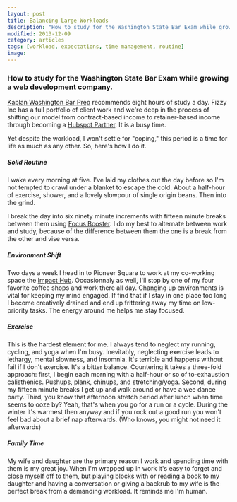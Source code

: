 ```yaml
---
layout: post
title: Balancing Large Workloads
description: "How to study for the Washington State Bar Exam while growing a web development company."
modified: 2013-12-09
category: articles
tags: [workload, expectations, time management, routine]
image:
---
```


### How to study for the Washington State Bar Exam while growing a web development company. ###

[Kaplan Washington Bar Prep](http://www.kaptest.com/Bar-Exam/Bar-Review-Courses/General-Bar-Review/complete-washington-bar-review-course.html) recommends eight hours of study a day. Fizzy Inc has a full portfolio of client work and we're deep in the process of shifting our model from contract-based income to retainer-based income through becoming a [Hubspot Partner](http://www.hubspot.com/partners). It is a busy time.

Yet despite the workload, I won't settle for "coping," this period is a time for life as much as any other. So, here's how I do it.

##### Solid Routine #####

I wake every morning at five. I've laid my clothes out the day before so I'm not tempted to crawl under a blanket to escape the cold. About a half-hour of exercise, shower, and a lovely slowpour of single origin beans. Then into the grind.

I break the day into six ninety minute increments with fifteen minute breaks between them using [Focus Booster](http://www.focusboosterapp.com/). I do my best to alternate between work and study, because of the difference between them the one is a break from the other and vise versa.

##### Environment Shift #####

Two days a week I head in to Pioneer Square to work at my co-working space the [Impact Hub](http://hubsea.com/). Occasionnaly as well, I'll stop by one of my four favorite coffee shops and work there all day. Changing up environments is vital for keeping my mind engaged. If find that if I stay in one place too long I become creatively drained and end up frittering away my time on low-priority tasks. The energy around me helps me stay focused.

##### Exercise #####

This is the hardest element for me. I always tend to neglect my running, cycling, and yoga when I'm busy. Inevitably, neglecting exercise leads to lethargy, mental slowness, and insomnia. It's terrible and happens without fail if I don't exercise. It's a bitter balance. Countering it takes a three-fold approach: first, I begin each morning with a half-hour or so of to-exhaustion calisthenics. Pushups, plank, chinups, and stretching/yoga. Second, during my fifteen minute breaks I get up and walk around or have a wee dance party. Third, you know that afternoon stretch period after lunch when time seems to ooze by? Yeah, that's when you go for a run or a cycle. During the winter it's warmest then anyway and if you rock out a good run you won't feel bad about a brief nap afterwards. (Who knows, you might not need it afterwards)

##### Family Time #####

My wife and daughter are the primary reason I work and spending time with them is my great joy. When I'm wrapped up in work it's easy to forget and close myself off to them, but playing blocks with or reading a book to my daughter and having a conversation or giving a backrub to my wife is the perfect break from a demanding workload. It reminds me I'm human.